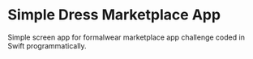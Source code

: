 # Simple Dress Marketplace App

Simple screen app for formalwear marketplace app challenge coded in Swift programmatically.
